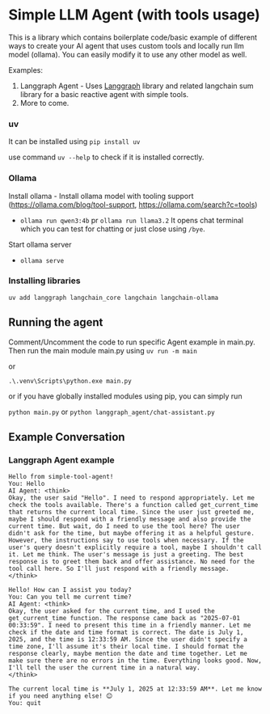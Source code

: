 # Simple LLM Agent (with tools usage)
This is a library which contains boilerplate code/basic example of different ways to create your AI agent that uses custom tools and locally run llm model (ollama). You can easily modify it to use any other model as well.

Examples:
1. Langgraph Agent - Uses [Langgraph](https://www.langchain.com/langgraph) library and related langchain sum library for a basic reactive agent with simple tools.
2. More to come.

### uv 
It can be installed using `pip install uv`

use command `uv --help` to check if it is installed correctly.

### Ollama
Install ollama - 
Install ollama model with tooling support (https://ollama.com/blog/tool-support, https://ollama.com/search?c=tools)
- `ollama run qwen3:4b` pr `ollama run llama3.2`
It opens chat terminal which you can test for chatting or just close using `/bye`.

Start ollama server
- `ollama serve`

### Installing libraries
`uv add langgraph langchain_core langchain langchain-ollama`

## Running the agent
Comment/Uncomment the code to run specific Agent example in main.py.
Then run the main module main.py using
`uv run -m main`

or

`.\.venv\Scripts\python.exe main.py`

or if you have globally installed modules using pip, you can simply run

`python main.py` or `python langgraph_agent/chat-assistant.py`

## Example Conversation

### Langgraph Agent example
```
Hello from simple-tool-agent!
You: Hello 
AI Agent: <think>
Okay, the user said "Hello". I need to respond appropriately. Let me check the tools available. There's a function called get_current_time that returns the current local time. Since the user just greeted me, maybe I should respond with a friendly message and also provide the current time. But wait, do I need to use the tool here? The user didn't ask for the time, but maybe offering it as a helpful gesture. However, the instructions say to use tools when necessary. If the user's query doesn't explicitly require a tool, maybe I shouldn't call it. Let me think. The user's message is just a greeting. The best response is to greet them back and offer assistance. No need for the tool call here. So I'll just respond with a friendly message.
</think>

Hello! How can I assist you today?
You: Can you tell me current time?
AI Agent: <think>
Okay, the user asked for the current time, and I used the get_current_time function. The response came back as "2025-07-01 00:33:59". I need to present this time in a friendly manner. Let me check if the date and time format is correct. The date is July 1, 2025, and the time is 12:33:59 AM. Since the user didn't specify a time zone, I'll assume it's their local time. I should format the response clearly, maybe mention the date and time together. Let me make sure there are no errors in the time. Everything looks good. Now, I'll tell the user the current time in a natural way.
</think>

The current local time is **July 1, 2025 at 12:33:59 AM**. Let me know if you need anything else! 😊
You: quit
```